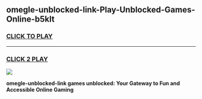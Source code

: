 
## omegle-unblocked-link-Play-Unblocked-Games-Online-b5klt
<h3>
<a href="https://premium76.site?title=omegle-unblocked-link&ref=25A">CLICK TO PLAY</a></h3>
<hr>

<h3>
<a href="https://premium76.site?title=omegle-unblocked-link&ref=25A">CLICK 2 PLAY</a>
  
</h3>

<a href="https://premium76.site?title=omegle-unblocked-link&ref=25A"><img src="https://clearcache.store/games.png"></a>


**omegle-unblocked-link games unblocked: Your Gateway to Fun and Accessible Online Gaming**
